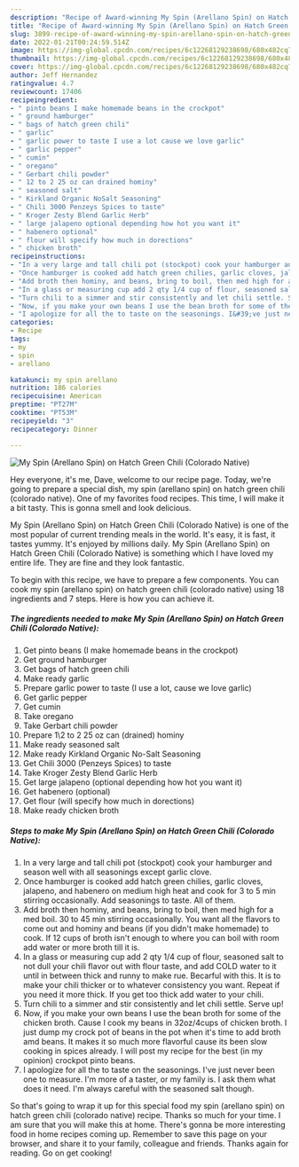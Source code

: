 ```yaml
---
description: "Recipe of Award-winning My Spin (Arellano Spin) on Hatch Green Chili (Colorado Native)"
title: "Recipe of Award-winning My Spin (Arellano Spin) on Hatch Green Chili (Colorado Native)"
slug: 3899-recipe-of-award-winning-my-spin-arellano-spin-on-hatch-green-chili-colorado-native
date: 2022-01-21T00:24:59.514Z
image: https://img-global.cpcdn.com/recipes/6c12268129238698/680x482cq70/my-spin-arellano-spin-on-hatch-green-chili-colorado-native-recipe-main-photo.jpg
thumbnail: https://img-global.cpcdn.com/recipes/6c12268129238698/680x482cq70/my-spin-arellano-spin-on-hatch-green-chili-colorado-native-recipe-main-photo.jpg
cover: https://img-global.cpcdn.com/recipes/6c12268129238698/680x482cq70/my-spin-arellano-spin-on-hatch-green-chili-colorado-native-recipe-main-photo.jpg
author: Jeff Hernandez
ratingvalue: 4.7
reviewcount: 17406
recipeingredient:
- " pinto beans I make homemade beans in the crockpot"
- " ground hamburger"
- " bags of hatch green chili"
- " garlic"
- " garlic power to taste I use a lot cause we love garlic"
- " garlic pepper"
- " cumin"
- " oregano"
- " Gerbart chili powder"
- " 12 to 2 25 oz can drained hominy"
- " seasoned salt"
- " Kirkland Organic NoSalt Seasoning"
- " Chili 3000 Penzeys Spices to taste"
- " Kroger Zesty Blend Garlic Herb"
- " large jalapeno optional depending how hot you want it"
- " habenero optional"
- " flour will specify how much in dorections"
- " chicken broth"
recipeinstructions:
- "In a very large and tall chili pot (stockpot) cook your hamburger and season well with all seasonings except garlic clove."
- "Once hamburger is cooked add hatch green chilies, garlic cloves, jalapeno, and habenero on medium high heat and cook for 3 to 5 min stirring occasionally. Add seasonings to taste. All of them."
- "Add broth then hominy, and beans, bring to boil, then med high for a med boil. 30 to 45 min stirring occasionally. You want all the flavors to come out and hominy and beans (if you didn&#39;t make homemade) to cook. If 12 cups of broth isn&#39;t enough to where you can boil with room add water or more broth till it is."
- "In a glass or measuring cup add 2 qty 1/4 cup of flour, seasoned salt to not dull your chili flavor out with flour taste, and add COLD water to it until in between thick and runny to make rue. Becarful with this. It is to make your chili thicker or to whatever consistency you want. Repeat if you need it more thick. If you get too thick add water to your chili."
- "Turn chili to a simmer and stir consistently and let chili settle. Serve up!"
- "Now, if you make your own beans I use the bean broth for some of the chicken broth. Cause I cook my beans in 32oz/4cups of chicken broth. I just dump my crock pot of beans in the pot when it&#39;s time to add broth amd beans. It makes it so much more flavorful cause its been slow cooking in spices already. I will post my recipe for the best (in my opinion) crockpot pinto beans."
- "I apologize for all the to taste on the seasonings. I&#39;ve just never been one to measure. I&#39;m more of a taster, or my family is. I ask them what does it need. I&#39;m always careful with the seasoned salt though."
categories:
- Recipe
tags:
- my
- spin
- arellano

katakunci: my spin arellano 
nutrition: 186 calories
recipecuisine: American
preptime: "PT27M"
cooktime: "PT53M"
recipeyield: "3"
recipecategory: Dinner

---
```



![My Spin (Arellano Spin) on Hatch Green Chili (Colorado Native)](https://img-global.cpcdn.com/recipes/6c12268129238698/680x482cq70/my-spin-arellano-spin-on-hatch-green-chili-colorado-native-recipe-main-photo.jpg)

Hey everyone, it's me, Dave, welcome to our recipe page. Today, we're going to prepare a special dish, my spin (arellano spin) on hatch green chili (colorado native). One of my favorites food recipes. This time, I will make it a bit tasty. This is gonna smell and look delicious.

My Spin (Arellano Spin) on Hatch Green Chili (Colorado Native) is one of the most popular of current trending meals in the world. It's easy, it is fast, it tastes yummy. It's enjoyed by millions daily. My Spin (Arellano Spin) on Hatch Green Chili (Colorado Native) is something which I have loved my entire life. They are fine and they look fantastic.




To begin with this recipe, we have to prepare a few components. You can cook my spin (arellano spin) on hatch green chili (colorado native) using 18 ingredients and 7 steps. Here is how you can achieve it.

<!--inarticleads1-->

##### The ingredients needed to make My Spin (Arellano Spin) on Hatch Green Chili (Colorado Native):

1. Get  pinto beans (I make homemade beans in the crockpot)
1. Get  ground hamburger
1. Get  bags of hatch green chili
1. Make ready  garlic
1. Prepare  garlic power to taste (I use a lot, cause we love garlic)
1. Get  garlic pepper
1. Get  cumin
1. Take  oregano
1. Take  Gerbart chili powder
1. Prepare  1\2 to 2 25 oz can (drained) hominy
1. Make ready  seasoned salt
1. Make ready  Kirkland Organic No-Salt Seasoning
1. Get  Chili 3000 (Penzeys Spices) to taste
1. Take  Kroger Zesty Blend Garlic Herb
1. Get  large jalapeno (optional depending how hot you want it)
1. Get  habenero (optional)
1. Get  flour (will specify how much in dorections)
1. Make ready  chicken broth




<!--inarticleads2-->

##### Steps to make My Spin (Arellano Spin) on Hatch Green Chili (Colorado Native):

1. In a very large and tall chili pot (stockpot) cook your hamburger and season well with all seasonings except garlic clove.
1. Once hamburger is cooked add hatch green chilies, garlic cloves, jalapeno, and habenero on medium high heat and cook for 3 to 5 min stirring occasionally. Add seasonings to taste. All of them.
1. Add broth then hominy, and beans, bring to boil, then med high for a med boil. 30 to 45 min stirring occasionally. You want all the flavors to come out and hominy and beans (if you didn&#39;t make homemade) to cook. If 12 cups of broth isn&#39;t enough to where you can boil with room add water or more broth till it is.
1. In a glass or measuring cup add 2 qty 1/4 cup of flour, seasoned salt to not dull your chili flavor out with flour taste, and add COLD water to it until in between thick and runny to make rue. Becarful with this. It is to make your chili thicker or to whatever consistency you want. Repeat if you need it more thick. If you get too thick add water to your chili.
1. Turn chili to a simmer and stir consistently and let chili settle. Serve up!
1. Now, if you make your own beans I use the bean broth for some of the chicken broth. Cause I cook my beans in 32oz/4cups of chicken broth. I just dump my crock pot of beans in the pot when it&#39;s time to add broth amd beans. It makes it so much more flavorful cause its been slow cooking in spices already. I will post my recipe for the best (in my opinion) crockpot pinto beans.
1. I apologize for all the to taste on the seasonings. I&#39;ve just never been one to measure. I&#39;m more of a taster, or my family is. I ask them what does it need. I&#39;m always careful with the seasoned salt though.




So that's going to wrap it up for this special food my spin (arellano spin) on hatch green chili (colorado native) recipe. Thanks so much for your time. I am sure that you will make this at home. There's gonna be more interesting food in home recipes coming up. Remember to save this page on your browser, and share it to your family, colleague and friends. Thanks again for reading. Go on get cooking!

